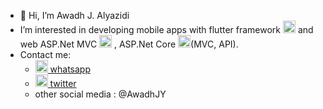 - 👋 Hi, I’m Awadh J. Alyazidi
-  I’m interested in developing mobile apps with flutter framework <img src="https://iconape.com/wp-content/png_logo_vector/flutter.png"  width="20" height="20" /> and web  ASP.Net MVC <img src="https://tekpreacher.ewrc.center/wp-content/uploads/sites/5/2012/06/logo_aspmvc345.png" width="20" height="20" /> , ASP.Net Core <img src="https://upload.wikimedia.org/wikipedia/commons/thumb/e/ee/.NET_Core_Logo.svg/1200px-.NET_Core_Logo.svg.png"  width="20" height="20" />(MVC, API). 
- Contact me:
    - <a href="http://wa.me/967700338808"><img src="https://web.whatsapp.com/img/favicon_c5088e888c97ad440a61d247596f88e5.png" width="20" height="20" /> whatsapp </a>
    - <a href="https://twitter.com/AwadhJY"><img src="https://abs.twimg.com/favicons/twitter.ico" width="20" height="20" /> twitter</a>
    - other social media : @AwadhJY

<!---
awadhjy/awadhjy is a ✨ special ✨ repository because its `README.md` (this file) appears on your GitHub profile.
You can click the Preview link to take a look at your changes.
--->

